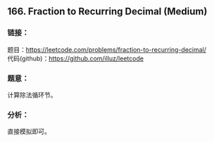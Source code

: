## 166. Fraction to Recurring Decimal (Medium)

### **链接**：
题目：https://leetcode.com/problems/fraction-to-recurring-decimal/  
代码(github)：https://github.com/illuz/leetcode

### **题意**：

计算除法循环节。

### **分析**：

直接模拟即可。
